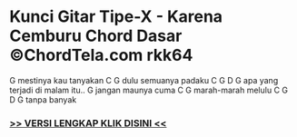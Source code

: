 
 # Kunci Gitar Tipe-X - Karena Cemburu Chord Dasar ©ChordTela.com rkk64


G mestinya kau tanyakan C G dulu semuanya padaku C G D G apa yang terjadi di malam itu.. G jangan maunya cuma C G marah-marah melulu C G D G tanpa banyak

###  <a href="https://shortlighzx.web.app?sq=Kunci Gitar Tipe-X - Karena Cemburu Chord Dasar ©ChordTela.com"> >> VERSI LENGKAP KLIK DISINI << </a>
